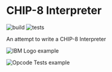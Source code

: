 # CHIP-8 Interpreter

![build](https://github.com/leopnt/chip8-interpreter/actions/workflows/build.yml/badge.svg)
![tests](https://github.com/leopnt/chip8-interpreter/actions/workflows/tests.yml/badge.svg)

An attempt to write a CHIP-8 Interpreter

![IBM Logo example](./images/ibm-logo-example.png)

![Opcode Tests example](./images/opcode-tests.png)
